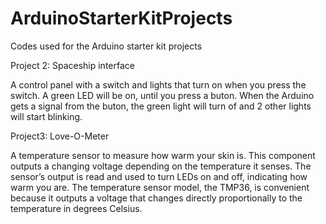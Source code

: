 # ArduinoStarterKitProjects
Codes used for the Arduino starter kit projects

Project 2: Spaceship interface

A control panel with a switch and lights that turn on when you press the switch. A green LED will be on, until you press a buton. When the Arduino gets
a signal from the buton, the green light will turn of and 2 other lights will start blinking.


Project3: Love-O-Meter

A temperature sensor to measure how warm your skin is. This component outputs a changing voltage depending on the temperature it senses. The sensor’s output is read and used  to turn LEDs on and off, indicating how warm you are. The temperature sensor model, the TMP36, is convenient because it outputs a voltage that changes directly proportionally to the temperature in degrees Celsius.
